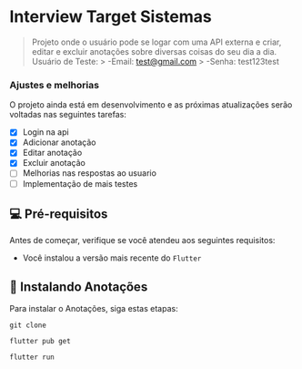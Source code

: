 # Interview Target Sistemas

> Projeto onde o usuário pode se logar com uma API externa e criar, editar e excluir anotações sobre diversas coisas do seu dia a dia.
> Usuário de Teste:
	> -Email: test@gmail.com
	> -Senha: test123test 

### Ajustes e melhorias

O projeto ainda está em desenvolvimento e as próximas atualizações serão voltadas nas seguintes tarefas:

- [x] Login na api
- [x] Adicionar anotação
- [x] Editar anotação
- [x] Excluir anotação
- [ ] Melhorias nas respostas ao usuario
- [ ] Implementação de mais testes

## 💻 Pré-requisitos

Antes de começar, verifique se você atendeu aos seguintes requisitos:

- Você instalou a versão mais recente do `Flutter`

## 🚀 Instalando Anotações

Para instalar o Anotações, siga estas etapas:

```
git clone
```

```
flutter pub get
```
```
flutter run
```